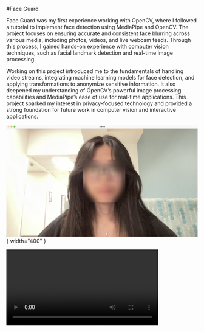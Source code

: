 #Face Guard

Face Guard was my first experience working with OpenCV, where I followed a tutorial to implement face detection using MediaPipe and OpenCV. The project focuses on ensuring accurate and consistent face blurring across various media, including photos, videos, and live webcam feeds. Through this process, I gained hands-on experience with computer vision techniques, such as facial landmark detection and real-time image processing.

Working on this project introduced me to the fundamentals of handling video streams, integrating machine learning models for face detection, and applying transformations to anonymize sensitive information. It also deepened my understanding of OpenCV’s powerful image processing capabilities and MediaPipe’s ease of use for real-time applications. This project sparked my interest in privacy-focused technology and provided a strong foundation for future work in computer vision and interactive applications. 

![Face Blur](../assets/blur.png){ width="400" }

<video width="400" controls>
  <source src="/assets/blurVid.mov" type="video/mp4">
  Your browser does not support the video tag.
</video>
